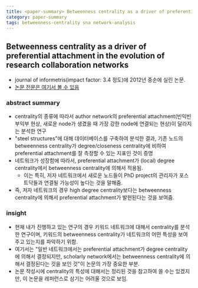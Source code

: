 ```yaml
---
title: <paper-summary> Betweenness centrality as a driver of preferential attachment in the evolution of research collaboration networks
category: paper-summary
tags: betweenness-centrality sna network-analysis 
---
```


## Betweenness centrality as a driver of preferential attachment in the evolution of research collaboration networks

- journal of informetris(impact factor: 3.4 정도)에 2012년 중순에 실린 논문. 
- [논문 전문은 여기서 볼 수 있음](https://www.sciencedirect.com/science/article/pii/S175115771200003X)

### abstract summary 

- centrality의 종류에 따라서 author network의 preferential attachment(빈익빈 부익부 현상, 새로운 node가 생겼을 때 가장 강한 node에 연결되는 현상)이 달라지는 분석한 연구
- "steel structures"에 대해 데이터베이스를 구축하여 분석한 결과, 기존 노드의 betweenness centrality가 degree/closeness centrality에 비하여 preferential attachment를 잘 측정할 수 있는 지표인 것이 증명
- 네트워크가 성장함에 따라서, preferential attachment가 (local) degree centrality에서 betweenness centrality에 의해서 적용됨. 
    - 이는 특히, 저자 네트워크에서 새로운 노드들이 PhD project의 관리자가 포스트닥들과 연결될 가능성이 높다는 것을 말해줌. 
- 즉, 저자 네트워크의 경우 high degree centrality보다는 betweenness centrality에 의해서 preferential attachment가 발현된다는 것을 보여줌. 

### insight

- 현재 내가 진행하고 있는 연구의 경우 키워드 네트워크에 대해서 centrality를 분석한 연구이며, 키워드의 betweenness centrality가 네트워크의 어떤 특성을 보여주고 있는지를 파악하기 위함. 
- 여기서는 "일반 네트워크에서는 preferential attachment가 degree centrality에 의해서 결정되지만, scholarly network에서는 betweenness centrality에 의해서 결정된다는 것을 보인 것"이 논문의 가장 중요한 부분.
- 논문 작성시에 centrality의 특성에 대해서는 정리된 것을 참고하여 쓸 수는 있겠지만, 이 논문을 레퍼런스로 삼기는 어려울 것으로 보임.

